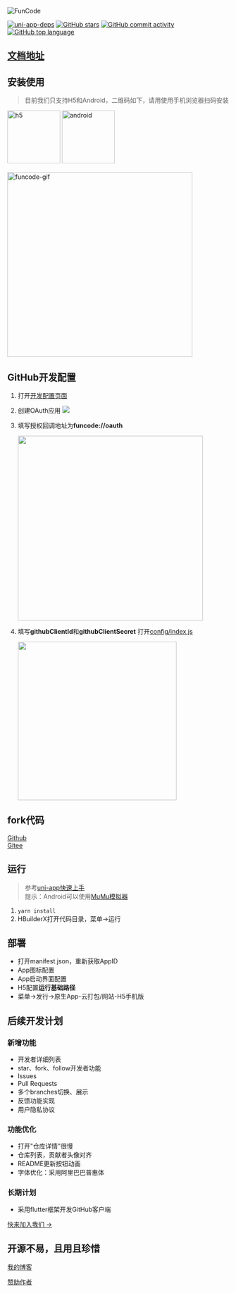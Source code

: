 ![FunCode](http://silianpan.cn/funcode-doc/logo.png)

[![uni-app-deps][uni-app-image]][uni-app-url] [![GitHub stars][github-starts-image]][github-url] [![GitHub commit activity][github-commit-activity-url]][github-url] [![GitHub top language][github-top-language-image]][vue-url] 

[uni-app-image]: https://img.shields.io/badge/uni--app-latest-%2342b983
[uni-app-url]: https://uniapp.dcloud.io/
[github-starts-image]: https://img.shields.io/github/stars/silianpan/iGitHub?style=social
[github-url]: https://github.com/silianpan/iGitHub
[github-commit-activity-url]: https://img.shields.io/github/commit-activity/m/silianpan/iGitHub
[github-top-language-image]: https://img.shields.io/github/languages/top/silianpan/iGitHub?color=%234fc08d
[vue-url]: https://vuejs.org/

## [文档地址](http://funcode-doc.silianpan.cn)

## 安装使用

> 目前我们只支持H5和Android，二维码如下，请用使用手机浏览器扫码安装

<div class="half">
  <img src="http://silianpan.cn/wp-content/uploads/2020/08/wp_editor_md_0328c231bfe9c5b306deb260061bbd73.jpg" width="120" alt="h5"/>
  <img src="http://silianpan.cn/wp-content/uploads/2020/08/wp_editor_md_005a5bdc73ac42918638a2a6501372f6.jpg" width="120" alt="android"/>
</div>
<br>
<img src="http://silianpan.cn/wp-content/uploads/2020/08/FunCode.gif" height="420" alt="funcode-gif"/>

## GitHub开发配置

1. 打开[开发配置页面](https://github.com/settings/developers)
2. 创建OAuth应用
   ![](http://silianpan.cn/wp-content/uploads/2020/08/wp_editor_md_cfe41b3a9770f90c3379c8f7cfebe299.jpg)
3. 填写授权回调地址为**funcode://oauth**
   
   <img src="http://silianpan.cn/wp-content/uploads/2020/08/wp_editor_md_31120fc3cdd24c2c66658ff98c177bd7.jpg" height="420" />

4. 填写**githubClientId**和**githubClientSecret**
   打开[config/index.js](https://github.com/silianpan/iGitHub/blob/master/config/index.js)

   <img src="http://silianpan.cn/wp-content/uploads/2020/08/wp_editor_md_d230a5c62faed425b34b66e86cd694bc.jpg" height="360" />

## fork代码

[Github](https://github.com/silianpan/iGitHub)<br>
[Gitee](https://gitee.com/twofloor/iGitHub)

## 运行

> 参考[uni-app快速上手](https://uniapp.dcloud.io/quickstart)<br>
> 提示：Android可以使用[MuMu模拟器](https://mumu.163.com/)

1. `yarn install`
2. HBuilderX打开代码目录，菜单->运行

## 部署

* 打开manifest.json，重新获取AppID
* App图标配置
* App启动界面配置
* H5配置**运行基础路径**
* 菜单->发行->原生App-云打包/网站-H5手机版

## 后续开发计划

### 新增功能

* 开发者详细列表
* star、fork、follow开发者功能
* Issues
* Pull Requests
* 多个branches切换、展示
* 反馈功能实现
* 用户隐私协议

### 功能优化

* 打开"仓库详情"很慢
* 仓库列表，贡献者头像对齐
* README更新按钮动画
* 字体优化：采用阿里巴巴普惠体

### 长期计划

* 采用flutter框架开发GitHub客户端

[快来加入我们 →](http://silianpan.cn/funcode-doc/about/)

## 开源不易，且用且珍惜

[我的博客](http://silianpan.cn/)

[赞助作者](http://silianpan.cn/funcode-doc/about/#%E8%B5%9E%E5%8A%A9%E6%88%91%E4%BB%AC)
